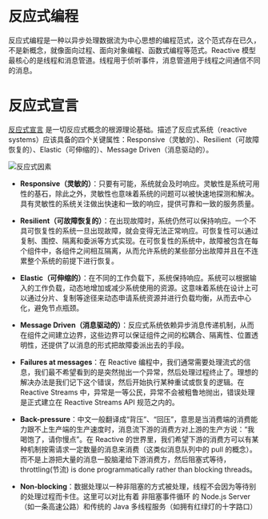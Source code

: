 # 反应式编程

反应式编程是一种以异步处理数据流为中心思想的编程范式，这个范式存在已久，不是新概念，就像面向过程、面向对象编程、函数式编程等范式。Reactive 模型最核心的是线程和消息管道。线程用于侦听事件，消息管道用于线程之间通信不同的消息。

# 反应式宣言

[反应式宣言](https://www.reactivemanifesto.org/zh-CN) 是一切反应式概念的根源理论基础。描述了反应式系统（reactive systems）应该具备的四个关键属性：Responsive（灵敏的）、Resilient（可故障恢复的）、Elastic（可伸缩的）、Message Driven（消息驱动的）。

![反应式因素](https://s2.ax1x.com/2019/11/25/MvR9EV.png)

- **Responsive（灵敏的）**：只要有可能，系统就会及时响应。灵敏性是系统可用性的基石，除此之外，灵敏性也意味着系统的问题可以被快速地探测和解决。具有灵敏性的系统关注做出快速和一致的响应，提供可靠和一致的服务质量。

- **Resilient（可故障恢复的）**：在出现故障时，系统仍然可以保持响应。一个不具可恢复性的系统一旦出现故障，就会变得无法正常响应。可恢复性可以通过复制、围控、隔离和委派等方式实现。在可恢复性的系统中，故障被包含在每个组件中，各组件之间相互隔离，从而允许系统的某些部分出故障并且在不连累整个系统的前提下进行恢复。

- **Elastic（可伸缩的）**：在不同的工作负载下，系统保持响应。系统可以根据输入的工作负载，动态地增加或减少系统使用的资源。这意味着系统在设计上可以通过分片、复制等途径来动态申请系统资源并进行负载均衡，从而去中心化，避免节点瓶颈。

- **Message Driven（消息驱动的）**：反应式系统依赖异步消息传递机制，从而在组件之间建立边界，这些边界可以保证组件之间的松耦合、隔离性、位置透明性，还提供了以消息的形式把故障委派出去的手段。

- **Failures at messages**：在 Reactive 编程中，我们通常需要处理流式的信息，我们最不希望看到的是突然抛出一个异常，然后处理过程终止了。理想的解决办法是我们记下这个错误，然后开始执行某种重试或恢复的逻辑。在 Reactive Streams 中，异常是一等公民，异常不会被粗鲁地抛出，错误处理是正式建立在 Reactive Streams API 规范之内的。

- **Back-pressure**：中文一般翻译成“背压”、“回压”，意思是当消费端的消费能力跟不上生产端的生产速度时，消息流下游的消费方对上游的生产方说：“我喝饱了，请你慢点”。在 Reactive 的世界里，我们希望下游的消费方可以有某种机制按需请求一定数量的消息来消费（这类似消息队列中的 pull 的概念）。而不是上游把大量的消息一股脑灌给下游消费方，然后阻塞式等待，throttling(节流) is done programmatically rather than blocking threads。

- **Non-blocking**：数据处理以一种非阻塞的方式被处理，线程不会因为等待别的处理过程而卡住。这里可以对比有着 非阻塞事件循环 的 Node.js Server（如一条高速公路）和传统的 Java 多线程服务（如拥有红绿灯的十字路口）
